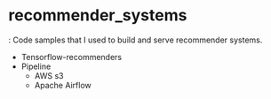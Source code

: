 # recommender_systems
: Code samples that I used to build and serve recommender systems.

* Tensorflow-recommenders
* Pipeline
  - AWS s3
  - Apache Airflow
